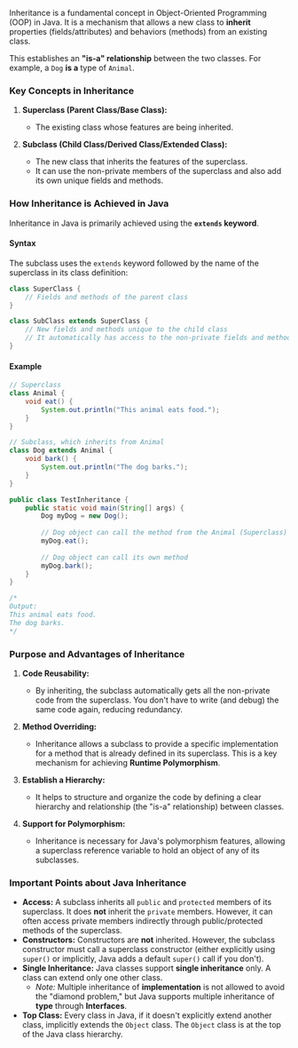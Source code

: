 Inheritance is a fundamental concept in Object-Oriented Programming (OOP) in Java. It is a mechanism that allows a new class to **inherit** properties (fields/attributes) and behaviors (methods) from an existing class.

This establishes an **"is-a" relationship** between the two classes. For example, a `Dog` **is a** type of `Animal`.

### Key Concepts in Inheritance

1.  **Superclass (Parent Class/Base Class):**

      * The existing class whose features are being inherited.

2.  **Subclass (Child Class/Derived Class/Extended Class):**

      * The new class that inherits the features of the superclass.
      * It can use the non-private members of the superclass and also add its own unique fields and methods.

### How Inheritance is Achieved in Java

Inheritance in Java is primarily achieved using the **`extends` keyword**.

#### Syntax

The subclass uses the `extends` keyword followed by the name of the superclass in its class definition:

```java
class SuperClass {
    // Fields and methods of the parent class
}

class SubClass extends SuperClass {
    // New fields and methods unique to the child class
    // It automatically has access to the non-private fields and methods of SuperClass
}
```

#### Example

```java
// Superclass
class Animal {
    void eat() {
        System.out.println("This animal eats food.");
    }
}

// Subclass, which inherits from Animal
class Dog extends Animal {
    void bark() {
        System.out.println("The dog barks.");
    }
}

public class TestInheritance {
    public static void main(String[] args) {
        Dog myDog = new Dog();
        
        // Dog object can call the method from the Animal (Superclass)
        myDog.eat(); 
        
        // Dog object can call its own method
        myDog.bark(); 
    }
}

/*
Output:
This animal eats food.
The dog barks.
*/
```

### Purpose and Advantages of Inheritance

1.  **Code Reusability:**

      * By inheriting, the subclass automatically gets all the non-private code from the superclass. You don't have to write (and debug) the same code again, reducing redundancy.

2.  **Method Overriding:**

      * Inheritance allows a subclass to provide a specific implementation for a method that is already defined in its superclass. This is a key mechanism for achieving **Runtime Polymorphism**.

3.  **Establish a Hierarchy:**

      * It helps to structure and organize the code by defining a clear hierarchy and relationship (the "is-a" relationship) between classes.

4.  **Support for Polymorphism:**

      * Inheritance is necessary for Java's polymorphism features, allowing a superclass reference variable to hold an object of any of its subclasses.

### Important Points about Java Inheritance

  * **Access:** A subclass inherits all `public` and `protected` members of its superclass. It does **not** inherit the `private` members. However, it can often access private members indirectly through public/protected methods of the superclass.
  * **Constructors:** Constructors are **not** inherited. However, the subclass constructor must call a superclass constructor (either explicitly using `super()` or implicitly, Java adds a default `super()` call if you don't).
  * **Single Inheritance:** Java classes support **single inheritance** only. A class can extend only one other class.
      * *Note:* Multiple inheritance of **implementation** is not allowed to avoid the "diamond problem," but Java supports multiple inheritance of **type** through **Interfaces**.
  * **Top Class:** Every class in Java, if it doesn't explicitly extend another class, implicitly extends the `Object` class. The `Object` class is at the top of the Java class hierarchy.
